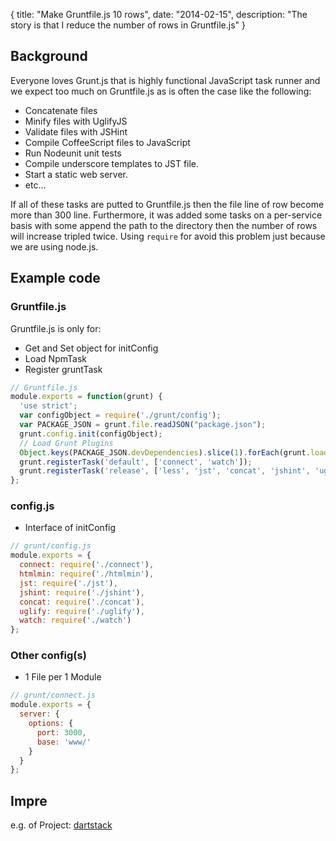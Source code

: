 {
  title: "Make Gruntfile.js 10 rows",
  date:   "2014-02-15",
  description: "The story is that I reduce the number of rows in Gruntfile.js"
}
## Background
Everyone loves Grunt.js that is highly functional JavaScript task runner and we expect too much on Gruntfile.js as is often the case like the following:

+ Concatenate files
+ Minify files with UglifyJS
+ Validate files with JSHint
+ Compile CoffeeScript files to JavaScript
+ Run Nodeunit unit tests
+ Compile underscore templates to JST file.
+ Start a static web server.
+ etc...

If all of these tasks are putted to Gruntfile.js then the file line of row become more than 300 line. Furthermore, it was added some tasks on a per-service basis with some append the path to the directory then the number of rows will increase tripled twice.
Using `require` for avoid this problem just because we are using node.js.

## Example code
### Gruntfile.js
Gruntfile.js is only for:

+ Get and Set object for initConfig
+ Load NpmTask
+ Register gruntTask

```javascript
// Gruntfile.js
module.exports = function(grunt) {
  'use strict';
  var configObject = require('./grunt/config');
  var PACKAGE_JSON = grunt.file.readJSON("package.json");
  grunt.config.init(configObject);
  // Load Grunt Plugins
  Object.keys(PACKAGE_JSON.devDependencies).slice(1).forEach(grunt.loadNpmTasks);
  grunt.registerTask('default', ['connect', 'watch']);
  grunt.registerTask('release', ['less', 'jst', 'concat', 'jshint', 'uglify']);
};
```

### config.js
+ Interface of initConfig

```javascript
// grunt/config.js
module.exports = {
  connect: require('./connect'),
  htmlmin: require('./htmlmin'),
  jst: require('./jst'),
  jshint: require('./jshint'),
  concat: require('./concat'),
  uglify: require('./uglify'),
  watch: require('./watch')
};
```

### Other config(s)
+ 1 File per 1 Module

```javascript
// grunt/connect.js
module.exports = {
  server: {
    options: {
      port: 3000,
      base: 'www/'
    }
  }
};
```

## Impre
e.g. of Project: [dartstack](https://github.com/watilde/dartstack)
